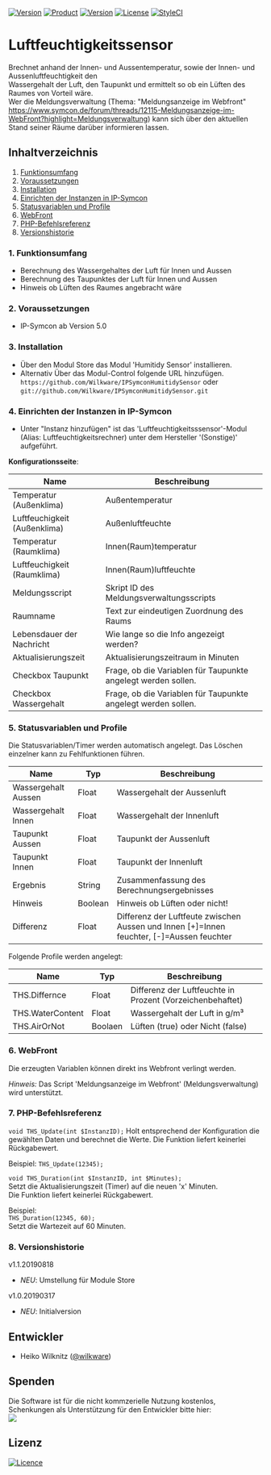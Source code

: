
[![Version](https://img.shields.io/badge/Symcon-PHP--Modul-red.svg)](https://www.symcon.de/service/dokumentation/entwicklerbereich/sdk-tools/sdk-php/)
[![Product](https://img.shields.io/badge/Symcon%20Version-5.0%20%3E-blue.svg)](https://www.symcon.de/produkt/)
[![Version](https://img.shields.io/badge/Modul%20Version-1.1.20190818-orange.svg)](https://github.com/Wilkware/IPSymconToolmatic)
[![License](https://img.shields.io/badge/License-CC%20BY--NC--SA%204.0-green.svg)](https://creativecommons.org/licenses/by-nc-sa/4.0/)
[![StyleCI](https://github.styleci.io/repos/203009208/shield?style=flat)](https://github.styleci.io/repos/76893952)

# Luftfeuchtigkeitssensor

Brechnet anhand der Innen- und Aussentemperatur, sowie der Innen- und Aussenluftfeuchtigkeit den  
Wassergehalt der Luft, den Taupunkt und ermittelt so ob ein Lüften des Raumes von Vorteil wäre.  
Wer die Meldungsverwaltung (Thema: "Meldungsanzeige im Webfront" <https://www.symcon.de/forum/threads/12115-Meldungsanzeige-im-WebFront?highlight=Meldungsverwaltung>)
kann sich über den aktuellen Stand seiner Räume darüber informieren lassen.

## Inhaltverzeichnis

1. [Funktionsumfang](#1-funktionsumfang)
2. [Voraussetzungen](#2-voraussetzungen)
3. [Installation](#3-installation)
4. [Einrichten der Instanzen in IP-Symcon](#4-einrichten-der-instanzen-in-ip-symcon)
5. [Statusvariablen und Profile](#5-statusvariablen-und-profile)
6. [WebFront](#6-webfront)
7. [PHP-Befehlsreferenz](#7-php-befehlsreferenz)
8. [Versionshistorie](#8-versionshistorie)

### 1. Funktionsumfang

* Berechnung des Wassergehaltes der Luft für Innen und Aussen
* Berechnung des Taupunktes der Luft für Innen und Aussen
* Hinweis ob Lüften des Raumes angebracht wäre

### 2. Voraussetzungen

* IP-Symcon ab Version 5.0

### 3. Installation

* Über den Modul Store das Modul 'Humitidy Sensor' installieren.
* Alternativ Über das Modul-Control folgende URL hinzufügen.  
`https://github.com/Wilkware/IPSymconHumitidySensor` oder `git://github.com/Wilkware/IPSymconHumitidySensor.git`

### 4. Einrichten der Instanzen in IP-Symcon

* Unter "Instanz hinzufügen" ist das 'Luftfeuchtigkeitsssensor'-Modul (Alias: Luftfeuchtigkeitsrechner) unter dem Hersteller '(Sonstige)' aufgeführt.

__Konfigurationsseite__:

Name                          | Beschreibung
------------------            | ---------------------------------
Temperatur (Außenklima)       | Außentemperatur
Luftfeuchigkeit (Außenklima)  | Außenluftfeuchte
Temperatur (Raumklima)        | Innen(Raum)temperatur
Luftfeuchigkeit (Raumklima)   | Innen(Raum)luftfeuchte
Meldungsscript                | Skript ID des Meldungsverwaltungsscripts
Raumname                      | Text zur eindeutigen Zuordnung des Raums
Lebensdauer der Nachricht     | Wie lange so die Info angezeigt werden?
Aktualisierungszeit           | Aktualisierungszeitraum in Minuten
Checkbox Taupunkt             | Frage, ob die Variablen für Taupunkte angelegt werden sollen.
Checkbox Wassergehalt         | Frage, ob die Variablen für Taupunkte angelegt werden sollen.

### 5. Statusvariablen und Profile

Die Statusvariablen/Timer werden automatisch angelegt. Das Löschen einzelner kann zu Fehlfunktionen führen.

Name                 | Typ       | Beschreibung
-------------------- | --------- | ----------------
Wassergehalt Aussen  | Float     | Wassergehalt der Aussenluft
Wassergehalt Innen   | Float     | Wassergehalt der Innenluft
Taupunkt Aussen      | Float     | Taupunkt der Aussenluft
Taupunkt Innen       | Float     | Taupunkt der Innenluft
Ergebnis             | String    | Zusammenfassung des Berechnungsergebnisses
Hinweis              | Boolean   | Hinweis ob Lüften oder nicht!
Differenz            | Float     | Differenz der Luftfeute zwischen Aussen und Innen  [+]=Innen feuchter, [-]=Aussen feuchter

Folgende Profile werden angelegt:

Name                 | Typ       | Beschreibung
-------------------- | --------- | ----------------
THS.Differnce        | Float     | Differenz der Luftfeuchte in Prozent (Vorzeichenbehaftet)
THS.WaterContent     | Float     | Wassergehalt der Luft in g/m³
THS.AirOrNot         | Boolaen   | Lüften (true) oder Nicht (false)

### 6. WebFront

Die erzeugten Variablen können direkt ins Webfront verlingt werden.  

_Hinweis:_ Das Script 'Meldungsanzeige im Webfront' (Meldungsverwaltung) wird unterstützt.

### 7. PHP-Befehlsreferenz

`void THS_Update(int $InstanzID);`
Holt entsprechend der Konfiguration die gewählten Daten und berechnet die Werte.
Die Funktion liefert keinerlei Rückgabewert.

Beispiel:
`THS_Update(12345);`

`void THS_Duration(int $InstanzID, int $Minutes);`  
Setzt die Aktualisierungszeit (Timer) auf die neuen 'x' Minuten.  
Die Funktion liefert keinerlei Rückgabewert.

Beispiel:  
`THS_Duration(12345, 60);`  
Setzt die Wartezeit auf 60 Minuten.

### 8. Versionshistorie

v1.1.20190818

* _NEU_: Umstellung für Module Store

v1.0.20190317

* _NEU_: Initialversion

## Entwickler

* Heiko Wilknitz ([@wilkware](https://github.com/wilkware))

## Spenden

Die Software ist für die nicht kommzerielle Nutzung kostenlos, Schenkungen als Unterstützung für den Entwickler bitte hier:  
<a href="https://www.paypal.com/cgi-bin/webscr?cmd=_s-xclick&hosted_button_id=8816166" target="_blank"><img src="https://www.paypalobjects.com/de_DE/DE/i/btn/btn_donate_LG.gif" border="0" /></a>

## Lizenz

[![Licence](https://licensebuttons.net/i/l/by-nc-sa/transparent/00/00/00/88x31-e.png)](https://creativecommons.org/licenses/by-nc-sa/4.0/)
